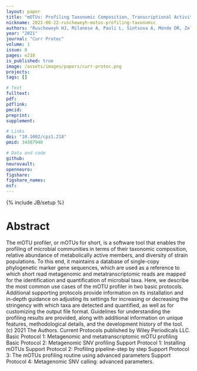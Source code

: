 ```yaml
---
layout: paper
title: "mOTUs: Profiling Taxonomic Composition, Transcriptional Activity and Strain Populations of Microbial Communities"
nickname: 2021-08-22-ruscheweyh-motus-profiling-taxonomic
authors: "Ruscheweyh HJ, Milanese A, Paoli L, Sintsova A, Mende DR, Zeller G, Sunagawa S"
year: "2021"
journal: "Curr Protoc"
volume: 1
issue: 8
pages: e218
is_published: true
image: /assets/images/papers/curr-protoc.png
projects:
tags: []

# Text
fulltext:
pdf:
pdflink:
pmcid: 
preprint:
supplement:

# Links
doi: "10.1002/cpz1.218"
pmid: 34387940

# Data and code
github:
neurovault:
openneuro:
figshare:
figshare_names:
osf:
---
```

{% include JB/setup %}

# Abstract

The mOTU profiler, or mOTUs for short, is a software tool that enables the profiling of microbial communities in terms of their taxonomic composition, relative abundance of metabolically active members, and diversity of strain populations. To this end, it maintains a database of single-copy phylogenetic marker gene sequences, which are used as a reference to which short read metagenomic and metatranscriptomic reads are mapped for the identification and quantification of microbial taxa. Here, we describe the most common use cases of the mOTU profiler in two basic protocols. Additional supporting protocols provide information on its installation and in-depth guidance on adjusting its settings for increasing or decreasing the stringency with which taxa are detected and quantified, as well as for customizing the output file format. Guidelines for understanding the profiling results are provided, along with additional information on unique features, methodological details, and the development history of the tool. (c) 2021 The Authors. Current Protocols published by Wiley Periodicals LLC. Basic Protocol 1: Metagenomic and metatranscriptomic mOTU profiling Basic Protocol 2: Metagenomic SNV profiling Support Protocol 1: Installing mOTUs Support Protocol 2: Profiling pipeline-step by step Support Protocol 3: The mOTUs profiling routine using advanced parameters Support Protocol 4: Metagenomic SNV calling: advanced parameters.
